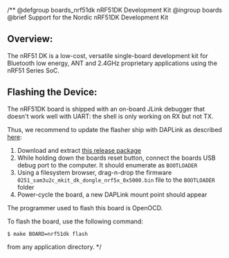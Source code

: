 /**
@defgroup    boards_nrf51dk nRF51DK Development Kit
@ingroup     boards
@brief       Support for the Nordic nRF51DK Development Kit

## Overview:

The nRF51 DK is a low-cost, versatile single-board development kit for
Bluetooth low energy, ANT and 2.4GHz proprietary applications using the nRF51
Series SoC.

## Flashing the Device:

The nRF51DK board is shipped with an on-board JLink debugger that doesn't work
well with UART: the shell is only working on RX but not TX.

Thus, we recommend to update the flasher ship with DAPLink as described
[here](https://armmbed.github.io/DAPLink/?board=Nordic-nRF51-DK):
1. Download and extract [this release package](https://github.com/ARMmbed/DAPLink/releases/download/v0251/0251_release_package_9295000c.zip)
2. While holding down the boards reset button, connect the boards USB debug
   port to the computer. It should enumerate as `BOOTLOADER`
3. Using a filesystem browser, drag-n-drop the firmware
   `0251_sam3u2c_mkit_dk_dongle_nrf5x_0x5000.bin` file to the
   `BOOTLOADER` folder
4. Power-cycle the board, a new DAPLink mount point should appear

The programmer used to flash this board is OpenOCD.

To flash the board, use the following command:
```
$ make BOARD=nrf51dk flash
```
from any application directory.
 */
